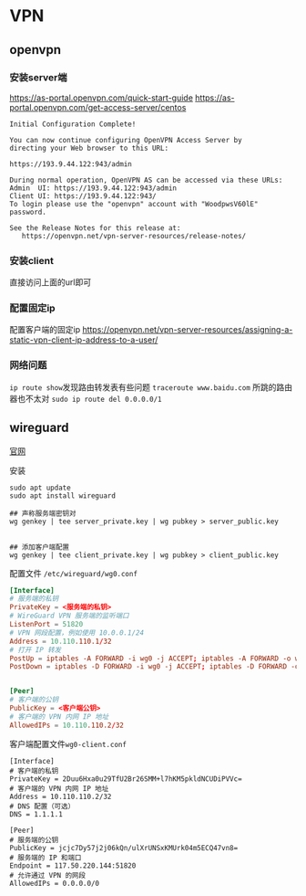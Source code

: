 # VPN


## openvpn

### 安装server端
https://as-portal.openvpn.com/quick-start-guide
https://as-portal.openvpn.com/get-access-server/centos

```log
Initial Configuration Complete!

You can now continue configuring OpenVPN Access Server by
directing your Web browser to this URL:

https://193.9.44.122:943/admin

During normal operation, OpenVPN AS can be accessed via these URLs:
Admin  UI: https://193.9.44.122:943/admin
Client UI: https://193.9.44.122:943/
To login please use the "openvpn" account with "WoodpwsV60lE" password.

See the Release Notes for this release at:
   https://openvpn.net/vpn-server-resources/release-notes/
```

### 安装client
直接访问上面的url即可


### 配置固定ip
配置客户端的固定ip
https://openvpn.net/vpn-server-resources/assigning-a-static-vpn-client-ip-address-to-a-user/

### 网络问题

`ip route show`发现路由转发表有些问题
`traceroute www.baidu.com` 所跳的路由器也不太对
`sudo ip route del 0.0.0.0/1`


## wireguard

[官网](https://www.wireguard.com/)


安装
```shell
sudo apt update
sudo apt install wireguard

## 声称服务端密钥对
wg genkey | tee server_private.key | wg pubkey > server_public.key


## 添加客户端配置
wg genkey | tee client_private.key | wg pubkey > client_public.key
```

配置文件 `/etc/wireguard/wg0.conf`
```conf
[Interface]
# 服务端的私钥
PrivateKey = <服务端的私钥>
# WireGuard VPN 服务端的监听端口
ListenPort = 51820
# VPN 网段配置，例如使用 10.0.0.1/24
Address = 10.110.110.1/32
# 打开 IP 转发
PostUp = iptables -A FORWARD -i wg0 -j ACCEPT; iptables -A FORWARD -o wg0 -j ACCEPT; iptables -t nat -A POSTROUTING -o eth0 -j MASQUERADE
PostDown = iptables -D FORWARD -i wg0 -j ACCEPT; iptables -D FORWARD -o wg0 -j ACCEPT; iptables -t nat -D POSTROUTING -o eth0 -j MASQUERADE


[Peer]
# 客户端的公钥
PublicKey = <客户端公钥>
# 客户端的 VPN 内网 IP 地址
AllowedIPs = 10.110.110.2/32
```


客户端配置文件`wg0-client.conf`
```config
[Interface]
# 客户端的私钥
PrivateKey = 2Duu6Hxa0u29TfU2Br26SMM+l7hKM5pkldNCUDiPVVc=
# 客户端的 VPN 内网 IP 地址
Address = 10.110.110.2/32
# DNS 配置（可选）
DNS = 1.1.1.1

[Peer]
# 服务端的公钥
PublicKey = jcjc7Dy57j2j06kQn/ulXrUNSxKMUrk04m5ECQ47vn8=
# 服务端的 IP 和端口
Endpoint = 117.50.220.144:51820
# 允许通过 VPN 的网段
AllowedIPs = 0.0.0.0/0
```

